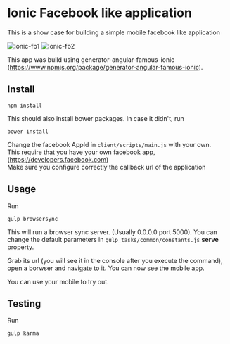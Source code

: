 # Ionic Facebook like application
This is a show case for building a simple mobile facebook like application

![ionic-fb1](https://cloud.githubusercontent.com/assets/4806944/4914108/a29674cc-64bd-11e4-80cf-8b9ea5d8705a.png)  ![ionic-fb2](https://cloud.githubusercontent.com/assets/4806944/4914112/a7585ef8-64bd-11e4-935f-c9f133634e2b.png)


This app was build using generator-angular-famous-ionic (https://www.npmjs.org/package/generator-angular-famous-ionic).


## Install
```
npm install
```

This should also install bower packages. In case it didn't, run
```
bower install
```

Change the facebook AppId in `client/scripts/main.js` with your own.   
This require that you have your own facebook app, (https://developers.facebook.com)   
Make sure you configure correctly the callback url of the application


## Usage
Run
```
gulp browsersync
```

This will run a browser sync server. (Usually 0.0.0.0 port 5000). You can change the default parameters in `gulp_tasks/common/constants.js` **serve** property.

Grab its url (you will see it in the console after you execute the command), open a borwser and navigate to it.
You can now see the mobile app.

You can use your mobile to try out.



## Testing
Run
```
gulp karma
```




